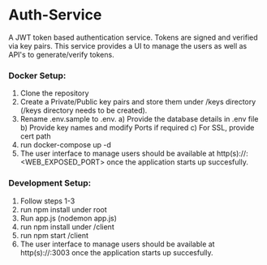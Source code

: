 # Auth-Service

A JWT token based authentication service. Tokens are signed and verified via key pairs. This service provides a UI to manage the users as well as API's to generate/verify tokens.   
### Docker Setup:
1. Clone the repository
2. Create a Private/Public key pairs and store them under /keys directory (/keys directory needs to be created). 
3. Rename .env.sample to .env.
   a) Provide the database details in .env file
   b) Provide key names and modify Ports if required
   c) For SSL, provide cert path   
4. run docker-compose up -d   
5. The user interface to manage users should be available at http(s)://<hostname>:<WEB_EXPOSED_PORT> once the application starts up succesfully. 

### Development Setup:
1. Follow steps 1-3
2. run npm install under root
3. Run app.js (nodemon app.js)
4. run npm install under /client
5. run npm start /client
6. The user interface to manage users should be available at http(s)://<hostname>:3003 once the application starts up succesfully. 
  


